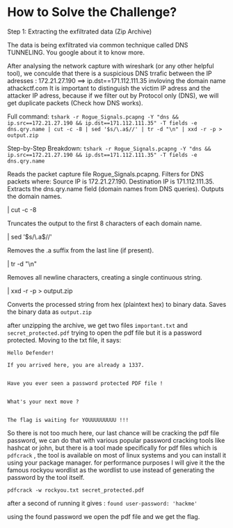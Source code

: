 # How to Solve the Challenge?

Step 1: Extracting the exfiltrated data (Zip Archive) 

The data is being exfiltrated via common technique called DNS TUNNELING. You google about it to know more.

After analysing the network capture with wireshark (or any other helpful tool), we conculde that there is a suspicious DNS trrafic between the IP adresses : 172.21.27.190 ==> ip.dst==171.112.111.35 invloving the domain name athackctf.com
It is important to distinguish the victim IP adress and the attacker IP adress, because if we filter out by Protocol only (DNS), we will get duplicate packets (Check how DNS works).  

Full command:
`tshark -r Rogue_Signals.pcapng -Y "dns && ip.src==172.21.27.190 && ip.dst==171.112.111.35" -T fields -e dns.qry.name | cut -c -8 | sed '$s/\.a$//' | tr -d "\n" | xxd -r -p > output.zip`

Step-by-Step Breakdown:
`tshark -r Rogue_Signals.pcapng -Y "dns && ip.src==172.21.27.190 && ip.dst==171.112.111.35" -T fields -e dns.qry.name`

Reads the packet capture file Rogue_Signals.pcapng.
Filters for DNS packets where:
Source IP is 172.21.27.190.
Destination IP is 171.112.111.35.
Extracts the dns.qry.name field (domain names from DNS queries).
Outputs the domain names.

| cut -c -8

Truncates the output to the first 8 characters of each domain name.

| sed '$s/\.a$//'

Removes the .a suffix from the last line (if present).

| tr -d "\n"

Removes all newline characters, creating a single continuous string.

| xxd -r -p > output.zip

Converts the processed string from hex (plaintext hex) to binary data.
Saves the binary data as `output.zip`

after unzipping the archive, we get two files `important.txt` and `secret_protected.pdf` 
trying to open the pdf file but it is a password protected. Moving to the txt file, it says:
```
Hello Defender!

If you arrived here, you are already a 1337.


Have you ever seen a password protected PDF file !


What's your next move ?


The flag is waiting for YOUUUUUUUUU !!!
``` 
So there is not too much here, our last chance will be cracking the pdf file password, we can do that with various popular password cracking tools like hashcat or john, but there is a tool made specifically for pdf files which is `pdfcrack` , the tool is available on most of linux systems and you can install it using your package manager. for performance purposes I will give it the the famous rockyou wordlist as the wordlist to use instead of generating the password by the tool itself. 

`pdfcrack -w rockyou.txt secret_protected.pdf`

after a second of running it gives : `found user-password: 'hackme'`

using the found password we open the pdf file and we get the flag. 






